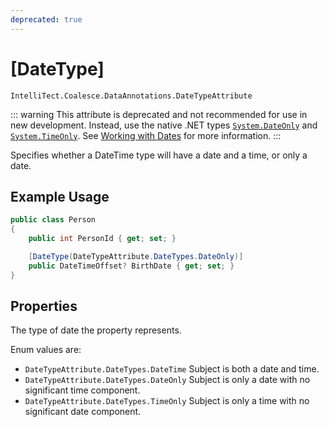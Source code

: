 ```yaml
---
deprecated: true
---
```


# [DateType]

`IntelliTect.Coalesce.DataAnnotations.DateTypeAttribute`

::: warning
This attribute is deprecated and not recommended for use in new development. Instead, use the native .NET types [`System.DateOnly`](https://learn.microsoft.com/en-us/dotnet/api/system.dateonly) and [`System.TimeOnly`](https://learn.microsoft.com/en-us/dotnet/api/system.timeonly). See [Working with Dates](/topics/working-with-dates.md) for more information.
:::

Specifies whether a DateTime type will have a date and a time, or only a date.

## Example Usage

``` c#
public class Person
{
    public int PersonId { get; set; }

    [DateType(DateTypeAttribute.DateTypes.DateOnly)]
    public DateTimeOffset? BirthDate { get; set; }
}
```

## Properties

<Prop def="public DateTypes DateType { get; set; } = DateTypes.DateTime; " ctor=1 /> 

The type of date the property represents.

Enum values are:
- `DateTypeAttribute.DateTypes.DateTime` Subject is both a date and time.
- `DateTypeAttribute.DateTypes.DateOnly` Subject is only a date with no significant time component.
- `DateTypeAttribute.DateTypes.TimeOnly` Subject is only a time with no significant date component.